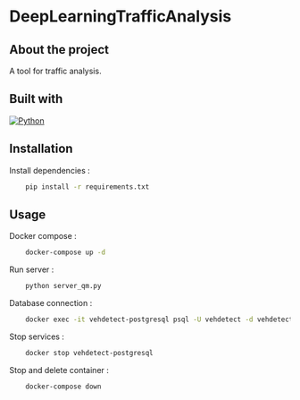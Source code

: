 # DeepLearningTrafficAnalysis
## About the project

A tool for traffic analysis.

## Built with

[![Python][Python.py]][Python-url]

## Installation

Install dependencies :
```sh
    pip install -r requirements.txt
```

## Usage

Docker compose :
```sh
    docker-compose up -d
```

Run server :
```sh
    python server_qm.py
```

Database connection :
```sh
    docker exec -it vehdetect-postgresql psql -U vehdetect -d vehdetect
```

Stop services :
```sh
    docker stop vehdetect-postgresql
```

Stop and delete container :
```sh
    docker-compose down
```

<!-- MARKDOWN LINKS & IMAGES -->

[Python.py]: https://img.shields.io/badge/Python-3776AB?style=for-the-badge&logo=python&logoColor=white
[Python-url]: https://www.python.org/
